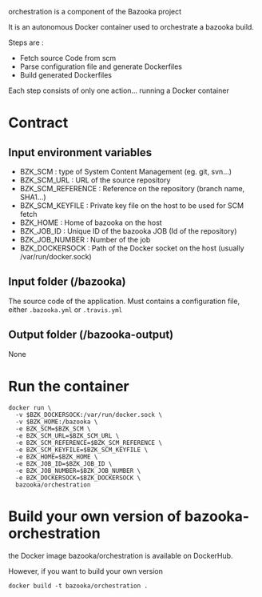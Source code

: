 orchestration is a component of the Bazooka project

It is an autonomous Docker container used to orchestrate a bazooka build.

Steps are :

* Fetch source Code from scm
* Parse configuration file and generate Dockerfiles
* Build generated Dockerfiles

Each step consists of only one action... running a Docker container

# Contract

## Input environment variables

* BZK_SCM           : type of System Content Management (eg. git, svn...)
* BZK_SCM_URL       : URL of the source repository
* BZK_SCM_REFERENCE : Reference on the repository (branch name, SHA1...)
* BZK_SCM_KEYFILE   : Private key file on the host to be used for SCM fetch
* BZK_HOME          : Home of bazooka on the host
* BZK_JOB_ID        : Unique ID of the bazooka JOB (Id of the repository)
* BZK_JOB_NUMBER    : Number of the job
* BZK_DOCKERSOCK    : Path of the Docker socket on the host (usually /var/run/docker.sock)

## Input folder (/bazooka)

The source code of the application. Must contains a configuration file, either
`.bazooka.yml` or `.travis.yml`

## Output folder (/bazooka-output)

None

# Run the container

```
docker run \
  -v $BZK_DOCKERSOCK:/var/run/docker.sock \
  -v $BZK_HOME:/bazooka \
  -e BZK_SCM=$BZK_SCM \
  -e BZK_SCM_URL=$BZK_SCM_URL \
  -e BZK_SCM_REFERENCE=$BZK_SCM_REFERENCE \
  -e BZK_SCM_KEYFILE=$BZK_SCM_KEYFILE \
  -e BZK_HOME=$BZK_HOME \
  -e BZK_JOB_ID=$BZK_JOB_ID \
  -e BZK_JOB_NUMBER=$BZK_JOB_NUMBER \
  -e BZK_DOCKERSOCK=$BZK_DOCKERSOCK \
  bazooka/orchestration
```

# Build your own version of bazooka-orchestration

the Docker image bazooka/orchestration is available on DockerHub.

However, if you want to build your own version

```
docker build -t bazooka/orchestration .
```
